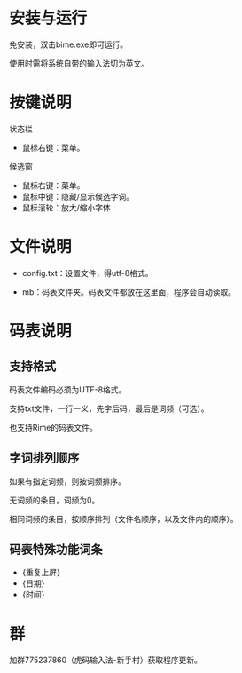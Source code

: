 # 安装与运行

免安装，双击bime.exe即可运行。

使用时需将系统自带的输入法切为英文。

# 按键说明

状态栏

- 鼠标右键：菜单。

候选窗

- 鼠标右键：菜单。
- 鼠标中键：隐藏/显示候选字词。
- 鼠标滚轮：放大/缩小字体

# 文件说明

- config.txt：设置文件，得utf-8格式。

- mb：码表文件夹。码表文件都放在这里面，程序会自动读取。

# 码表说明

## 支持格式

码表文件编码必须为UTF-8格式。

支持txt文件，一行一义，先字后码，最后是词频（可选）。

也支持Rime的码表文件。

## 字词排列顺序

如果有指定词频，则按词频排序。

无词频的条目，词频为0。

相同词频的条目，按顺序排列（文件名顺序，以及文件内的顺序）。

## 码表特殊功能词条

- {重复上屏} 
- {日期}
- {时间}

# 群

加群775237860（虎码输入法-新手村）获取程序更新。